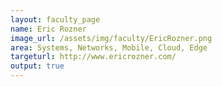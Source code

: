 ```yaml
---
layout: faculty_page
name: Eric Rozner
image_url: /assets/img/faculty/EricRozner.png
area: Systems, Networks, Mobile, Cloud, Edge
targeturl: http://www.ericrozner.com/
output: true
---
```

